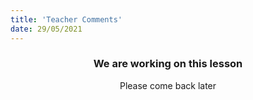 ```yaml
---
title: 'Teacher Comments'
date: 29/05/2021
---
```


### <center>We are working on this lesson</center>
<center>Please come back later</center>